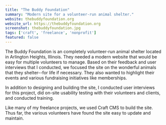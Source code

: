 ```yaml
---
title: "The Buddy Foundation"
summary: "Modern site for a volunteer-run animal shelter."
website: thebuddyfoundation.org
website_url: https://thebuddyfoundation.org
screenshot: thebuddyfoundation.jpg
tags: ['craft', 'freelance', 'nonprofit']
featured: false
---
```


The Buddy Foundation is an completely volunteer-run animal shelter located in Arlington Heights, Illinois. They needed a modern website that would be easy for multiple volunteers to manage. Based on their feedback and user interviews that I conducted, we focused the site on the wonderful animals that they shelter--for life if necessary. They also wanted to highlight their events and various fundraising initiatives like memberships.

In addition to designing and building the site, I conducted user interviews for this project, did on-site usability testing with their volunteers and clients, and conducted training.

Like many of my freelance projects, we used Craft CMS to build the site. Thus far, the various volunteers have found the site easy to update and maintain.
